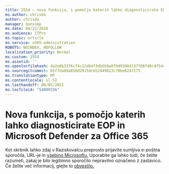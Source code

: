 ```yaml
---
title: 2554 – nova funkcija, s pomočjo katerih lahko diagnosticirate EOP in Microsoft Defender za Office 365
ms.author: chrisda
author: chrisda
manager: dansimp
ms.date: 04/21/2020
ms.audience: ITPro
ms.topic: article
ms.service: o365-administration
ROBOTS: NOINDEX, NOFOLLOW
localization_priority: Normal
ms.custom: 2554
ms.assetid: ''
ms.openlocfilehash: da2e8b3376cf4c12d64f3db5b9a0f0d93904137f08fd6c4f54468954cec3ceda
ms.sourcegitcommit: b5f7da89a650d2915dc652449623c78be6247175
ms.translationtype: MT
ms.contentlocale: sl-SI
ms.lasthandoff: 08/05/2021
ms.locfileid: "54009336"
---
```

# <a name="new-feature-to-help-diagnose-eop-and-microsoft-defender-for-office-365"></a>Nova funkcija, s pomočjo katerih lahko diagnosticirate EOP in Microsoft Defender za Office 365

Kot skrbnik lahko zdaj v Raziskovalcu preprosto prijavite sumljiva e-poštna sporočila, URL-je in [vsebino Microsoftu.](https://protection.office.com/reportsubmission) Uporabite ga lahko tudi, če želite razumeti, zakaj je bilo legitimno sporočilo nepravilno označeno z zastavico. Če želite več informacij, glejte to [obvestilo.](https://techcommunity.microsoft.com/t5/Security-Privacy-and-Compliance/Empower-security-teams-to-easily-report-suspicious-emails-amp/ba-p/752622)
